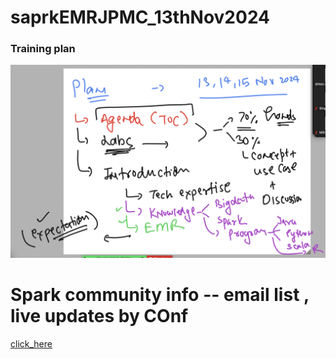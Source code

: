 # saprkEMRJPMC_13thNov2024

### Training plan 

<img src="plan.png">

# Spark community info -- email list , live updates by COnf

[click_here](https://spark.apache.org/community.html)



